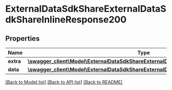 # ExternalDataSdkShareExternalDataSdkShareInlineResponse200

## Properties
Name | Type | Description | Notes
------------ | ------------- | ------------- | -------------
**extra** | [**\swagger_client\Model\ExternalDataSdkShareExternalDataSdkShareExtraBody**](ExternalDataSdkShareExternalDataSdkShareExtraBody.md) |  | [optional] 
**data** | [**\swagger_client\Model\ExternalDataSdkShareExternalDataSdkShareInlineResponse200Data**](ExternalDataSdkShareExternalDataSdkShareInlineResponse200Data.md) |  | [optional] 

[[Back to Model list]](../README.md#documentation-for-models) [[Back to API list]](../README.md#documentation-for-api-endpoints) [[Back to README]](../README.md)

